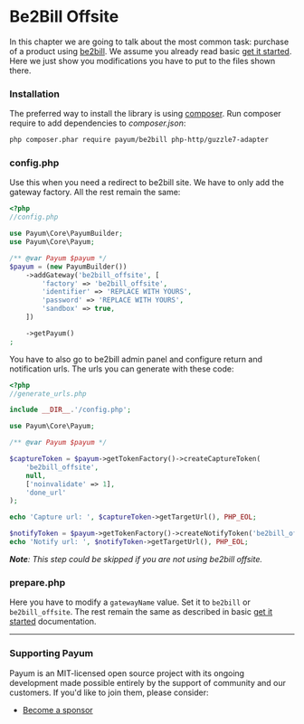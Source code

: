 # Be2Bill Offsite

In this chapter we are going to talk about the most common task: purchase of a product using [be2bill](http://www.be2bill.com/). We assume you already read basic [get it started](../get-it-started.md). Here we just show you modifications you have to put to the files shown there.

### Installation

The preferred way to install the library is using [composer](http://getcomposer.org/). Run composer require to add dependencies to _composer.json_:

```bash
php composer.phar require payum/be2bill php-http/guzzle7-adapter
```

### config.php

Use this when you need a redirect to be2bill site. We have to only add the gateway factory. All the rest remain the same:

```php
<?php
//config.php

use Payum\Core\PayumBuilder;
use Payum\Core\Payum;

/** @var Payum $payum */
$payum = (new PayumBuilder())
    ->addGateway('be2bill_offsite', [
        'factory' => 'be2bill_offsite',
        'identifier' => 'REPLACE WITH YOURS',
        'password' => 'REPLACE WITH YOURS',
        'sandbox' => true,
    ])

    ->getPayum()
;
```

You have to also go to be2bill admin panel and configure return and notification urls. The urls you can generate with these code:

```php
<?php
//generate_urls.php

include __DIR__.'/config.php';

use Payum\Core\Payum;

/** @var Payum $payum */

$captureToken = $payum->getTokenFactory()->createCaptureToken(
    'be2bill_offsite', 
    null, 
    ['noinvalidate' => 1], 
    'done_url'
);

echo 'Capture url: ', $captureToken->getTargetUrl(), PHP_EOL;

$notifyToken = $payum->getTokenFactory()->createNotifyToken('be2bill_offsite', null);
echo 'Notify url: ', $notifyToken->getTargetUrl(), PHP_EOL;
```

_**Note**: This step could be skipped if you are not using be2bill offsite._

### prepare.php

Here you have to modify a `gatewayName` value. Set it to `be2bill` or `be2bill_offsite`. The rest remain the same as described in basic [get it started](../get-it-started.md) documentation.

***

### Supporting Payum

Payum is an MIT-licensed open source project with its ongoing development made possible entirely by the support of community and our customers. If you'd like to join them, please consider:

* [Become a sponsor](https://github.com/sponsors/Payum)

